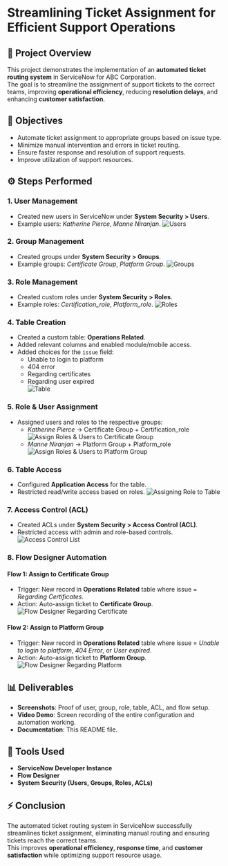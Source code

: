 # Streamlining Ticket Assignment for Efficient Support Operations

## 📌 Project Overview
This project demonstrates the implementation of an **automated ticket routing system** in ServiceNow for ABC Corporation.  
The goal is to streamline the assignment of support tickets to the correct teams, improving **operational efficiency**, reducing **resolution delays**, and enhancing **customer satisfaction**.

## 🎯 Objectives
- Automate ticket assignment to appropriate groups based on issue type.
- Minimize manual intervention and errors in ticket routing.
- Ensure faster response and resolution of support requests.
- Improve utilization of support resources.

## ⚙️ Steps Performed
### 1. User Management
- Created new users in ServiceNow under **System Security > Users**.
- Example users: *Katherine Pierce*, *Manne Niranjan*.
![Users](screenshots/Users.png)

### 2. Group Management
- Created groups under **System Security > Groups**.
- Example groups: *Certificate Group*, *Platform Group*.
![Groups](screenshots/Groups.png)

### 3. Role Management
- Created custom roles under **System Security > Roles**.
- Example roles: *Certification_role*, *Platform_role*.
![Roles](screenshots/Roles.png)

### 4. Table Creation
- Created a custom table: **Operations Related**.
- Added relevant columns and enabled module/mobile access.
- Added choices for the `issue` field:
  - Unable to login to platform  
  - 404 error  
  - Regarding certificates  
  - Regarding user expired  
![Table](screenshots/Table.png)

### 5. Role & User Assignment
- Assigned users and roles to the respective groups:
  - *Katherine Pierce* → Certificate Group + Certification_role  
  ![Assign Roles & Users to Certificate Group](screenshots/Assign_roles_&_users_to_certificate_group.png)
  - *Manne Niranjan* → Platform Group + Platform_role  
  ![Assign Roles & Users to Platform Group](screenshots/Assign_roles_&_users_to_platform_group.png)

### 6. Table Access
- Configured **Application Access** for the table.  
- Restricted read/write access based on roles.
![Assigning Role to Table](screenshots/Assigning_role_to_table.png)


### 7. Access Control (ACL)
- Created ACLs under **System Security > Access Control (ACL)**.
- Restricted access with admin and role-based controls.
![Access Control List](screenshots/ACL.png)

### 8. Flow Designer Automation
#### Flow 1: Assign to Certificate Group
- Trigger: New record in **Operations Related** table where issue = *Regarding Certificates*.  
- Action: Auto-assign ticket to **Certificate Group**.
![Flow Designer Regarding Certificate](screenshots/Flow_Designer_Regarding_Certificate.png)

#### Flow 2: Assign to Platform Group
- Trigger: New record in **Operations Related** table where issue = *Unable to login to platform*, *404 Error*, or *User expired*.  
- Action: Auto-assign ticket to **Platform Group**.
![Flow Designer Regarding Platform](screenshots/Flow_Designer_Regarding_Platform.png)

## 📊 Deliverables
- **Screenshots**: Proof of user, group, role, table, ACL, and flow setup.  
- **Video Demo**: Screen recording of the entire configuration and automation working.  
- **Documentation**: This README file.  

## 🚀 Tools Used
- **ServiceNow Developer Instance**
- **Flow Designer**
- **System Security (Users, Groups, Roles, ACLs)**

## ⚡ Conclusion
The automated ticket routing system in ServiceNow successfully streamlines ticket assignment, eliminating manual routing and ensuring tickets reach the correct teams.  
This improves **operational efficiency**, **response time**, and **customer satisfaction** while optimizing support resource usage.